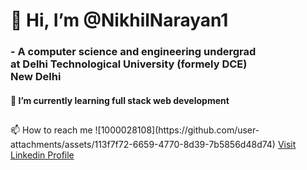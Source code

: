 <h1>👋 Hi, I’m @NikhilNarayan1</h1>
<h3>- A computer science and engineering undergrad<br>
at Delhi Technological University (formely DCE)<br>
New Delhi</h3>
<h4>🌱 I’m currently learning full stack web development
<h2></h2>📫 How to reach me
![1000028108](https://github.com/user-attachments/assets/113f7f72-6659-4770-8d39-7b5856d48d74) <a href="https://www.linkedin.com/in/nikhil-narayan-upadhyay-09391a340?utm_source=share&utm_campaign=share_via&utm_content=profile&utm_medium=android_app">Visit Linkedin Profile</a>




<!---
NikhilNarayan1/NikhilNarayan1 is a ✨ special ✨ repository because its `README.md` (this file) appears on your GitHub profile.
You can click the Preview link to take a look at your changes.
--->
